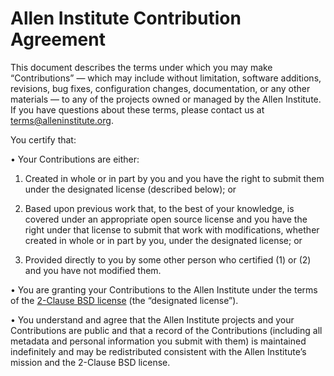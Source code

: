 # Allen Institute Contribution Agreement

This document describes the terms under which you may make “Contributions” —
which may include without limitation, software additions, revisions, bug fixes, configuration changes,
documentation, or any other materials — to any of the projects owned or managed by the Allen Institute.
If you have questions about these terms, please contact us at terms@alleninstitute.org.

You certify that:

•	Your Contributions are either:

1.	Created in whole or in part by you and you have the right to submit them under the designated license
(described below); or
2.	Based upon previous work that, to the best of your knowledge, is covered under an appropriate
open source license and you have the right under that license to submit that work with modifications,
whether created in whole or in part by you, under the designated license; or

3.	Provided directly to you by some other person who certified (1) or (2) and you have not modified them.

•	You are granting your Contributions to the Allen Institute under the terms of the [2-Clause BSD license](https://opensource.org/licenses/BSD-2-Clause)
(the “designated license”).

•	You understand and agree that the Allen Institute projects and your Contributions are public and that
a record of the Contributions (including all metadata and personal information you submit with them) is
maintained indefinitely and may be redistributed consistent with the Allen Institute’s mission and the
2-Clause BSD license.